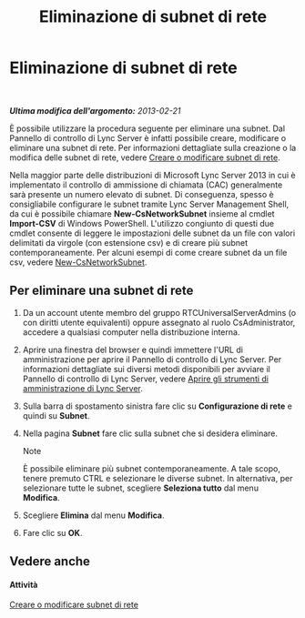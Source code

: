 ﻿---
title: Eliminazione di subnet di rete
TOCTitle: Eliminazione di subnet di rete
ms:assetid: c1850f38-40a3-48c9-b6f1-f181c5e63b6b
ms:mtpsurl: https://technet.microsoft.com/it-it/library/JJ721873(v=OCS.15)
ms:contentKeyID: 49887735
ms.date: 08/24/2015
mtps_version: v=OCS.15
ms.translationtype: HT
---

# Eliminazione di subnet di rete

 

_**Ultima modifica dell'argomento:** 2013-02-21_

È possibile utilizzare la procedura seguente per eliminare una subnet. Dal Pannello di controllo di Lync Server è infatti possibile creare, modificare o eliminare una subnet di rete. Per informazioni dettagliate sulla creazione o la modifica delle subnet di rete, vedere [Creare o modificare subnet di rete](lync-server-2013-create-or-modify-network-subnets.md).

Nella maggior parte delle distribuzioni di Microsoft Lync Server 2013 in cui è implementato il controllo di ammissione di chiamata (CAC) generalmente sarà presente un numero elevato di subnet. Di conseguenza, spesso è consigliabile configurare le subnet tramite Lync Server Management Shell, da cui è possibile chiamare **New-CsNetworkSubnet** insieme al cmdlet **Import-CSV** di Windows PowerShell. L'utilizzo congiunto di questi due cmdlet consente di leggere le impostazioni delle subnet da un file con valori delimitati da virgole (con estensione csv) e di creare più subnet contemporaneamente. Per alcuni esempi di come creare subnet da un file csv, vedere [New-CsNetworkSubnet](https://docs.microsoft.com/en-us/powershell/module/skype/New-CsNetworkSubnet).

## Per eliminare una subnet di rete

1.  Da un account utente membro del gruppo RTCUniversalServerAdmins (o con diritti utente equivalenti) oppure assegnato al ruolo CsAdministrator, accedere a qualsiasi computer nella distribuzione interna.

2.  Aprire una finestra del browser e quindi immettere l'URL di amministrazione per aprire il Pannello di controllo di Lync Server. Per informazioni dettagliate sui diversi metodi disponibili per avviare il Pannello di controllo di Lync Server, vedere [Aprire gli strumenti di amministrazione di Lync Server](lync-server-2013-open-lync-server-administrative-tools.md).

3.  Sulla barra di spostamento sinistra fare clic su **Configurazione di rete** e quindi su **Subnet**.

4.  Nella pagina **Subnet** fare clic sulla subnet che si desidera eliminare.
    

    > [!NOTE]
    > È possibile eliminare più subnet contemporaneamente. A tale scopo, tenere premuto CTRL e selezionare le diverse subnet. In alternativa, per selezionare tutte le subnet, scegliere <STRONG>Seleziona tutto</STRONG> dal menu <STRONG>Modifica</STRONG>.



5.  Scegliere **Elimina** dal menu **Modifica**.

6.  Fare clic su **OK**.

## Vedere anche

#### Attività

[Creare o modificare subnet di rete](lync-server-2013-create-or-modify-network-subnets.md)

